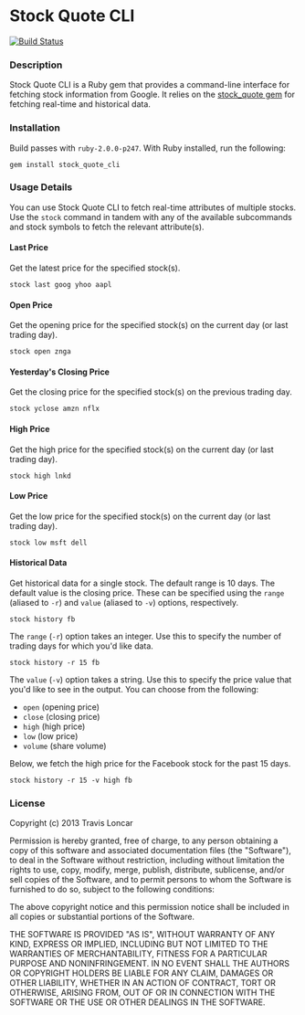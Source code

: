 Stock Quote CLI
===============

[![Build Status](https://travis-ci.org/tbloncar/stock_quote_cli.png?branch=master)](https://travis-ci.org/tbloncar/stock_quote_cli)

### Description

Stock Quote CLI is a Ruby gem that provides a command-line interface for fetching stock information from Google. It relies on the [stock_quote gem](https://github.com/tyrauber/stock_quote) for fetching real-time and historical data.

### Installation

Build passes with `ruby-2.0.0-p247`. With Ruby installed, run the following:

	gem install stock_quote_cli

### Usage Details

You can use Stock Quote CLI to fetch real-time attributes of multiple stocks. Use the `stock` command in tandem with any of the available subcommands and stock symbols to fetch the relevant attribute(s).

#### Last Price

Get the latest price for the specified stock(s).

	stock last goog yhoo aapl

#### Open Price

Get the opening price for the specified stock(s) on the current day (or last trading day).

	stock open znga

#### Yesterday's Closing Price

Get the closing price for the specified stock(s) on the previous trading day.

	stock yclose amzn nflx

#### High Price

Get the high price for the specified stock(s) on the current day (or last trading day).

	stock high lnkd

#### Low Price

Get the low price for the specified stock(s) on the current day (or last trading day).

	stock low msft dell

#### Historical Data

Get historical data for a single stock. The default range is 10 days. The default value is the closing price. These can be specified using the `range` (aliased to `-r`) and `value` (aliased to `-v`) options, respectively.

	stock history fb

The `range` (`-r`) option takes an integer. Use this to specify the number of trading days for which you'd like data.

	stock history -r 15 fb

The `value` (`-v`) option takes a string. Use this to specify the price value that you'd like to see in the output. You can choose from the following:

* `open` (opening price)
* `close` (closing price)
* `high` (high price)
* `low` (low price)
* `volume` (share volume)

Below, we fetch the high price for the Facebook stock for the past 15 days.

	stock history -r 15 -v high fb

### License

Copyright (c) 2013 Travis Loncar

Permission is hereby granted, free of charge, to any person obtaining a copy of this software and associated documentation files (the "Software"), to deal
in the Software without restriction, including without limitation the rights to use, copy, modify, merge, publish, distribute, sublicense, and/or sell copies of the Software, and to permit persons to whom the Software is furnished to do so, subject to the following conditions:

The above copyright notice and this permission notice shall be included in all copies or substantial portions of the Software.

THE SOFTWARE IS PROVIDED "AS IS", WITHOUT WARRANTY OF ANY KIND, EXPRESS OR IMPLIED, INCLUDING BUT NOT LIMITED TO THE WARRANTIES OF MERCHANTABILITY, FITNESS FOR A PARTICULAR PURPOSE AND NONINFRINGEMENT. IN NO EVENT SHALL THE
AUTHORS OR COPYRIGHT HOLDERS BE LIABLE FOR ANY CLAIM, DAMAGES OR OTHER LIABILITY, WHETHER IN AN ACTION OF CONTRACT, TORT OR OTHERWISE, ARISING FROM, OUT OF OR IN CONNECTION WITH THE SOFTWARE OR THE USE OR OTHER DEALINGS IN
THE SOFTWARE.



